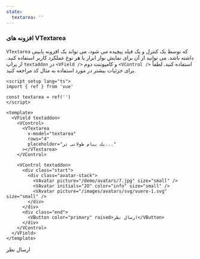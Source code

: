 ```yaml
---
state:
  textarea: ''
---
```


### افزونه های VTextarea

`VTextarea` که توسط یک کنترل و یک فیلد پیچیده می شود، می تواند یک افزونه پایینی داشته باشد. می توانید از آن برای نمایش نوار ابزار یا هر نوع عملکرد کاربر استفاده کنید.
از پراپ `textaddon` در `<VField />` و کامپوننت دوم `<VControl />` استفاده کنید. لطفاً برای جزئیات بیشتر در مورد استفاده به مثال کد مراجعه کنید.

<!--code-->

```vue
<script setup lang="ts">
import { ref } from 'vue'

const textarea = ref('')
</script>

<template>
  <VField textaddon>
    <VControl>
      <VTextarea
        v-model="textarea"
        rows="4"
        placeholder="یک پیام طولانی تر..."
      ></VTextarea>
    </VControl>

    <VControl textaddon>
      <div class="start">
        <div class="avatar-stack">
          <VAvatar picture="/demo/avatars/7.jpg" size="small" />
          <VAvatar initials="JO" color="info" size="small" />
          <VAvatar picture="/images/avatars/svg/vuero-1.svg" size="small" />
        </div>
      </div>
      <div class="end">
        <VButton color="primary" raised>ارسال نظر</VButton>
      </div>
    </VControl>
  </VField>
</template>
```

<!--/code-->

<!--example-->

<VField textaddon>
  <VControl>
    <VTextarea
      v-model="frontmatter.state.textarea"
      rows="4"
      placeholder="یک پیام طولانی تر..."
    ></VTextarea>
  </VControl>
  <VControl textaddon>
    <div class="start">
      <div class="avatar-stack">
        <VAvatar picture="/demo/avatars/7.jpg" size="small" />
        <VAvatar initials="JO" color="info" size="small" />
        <VAvatar picture="/images/avatars/svg/vuero-1.svg" size="small" />
      </div>
    </div>
    <div class="end">
      <VButton color="primary" raised>ارسال نظر</VButton>
    </div>
  </VControl>
</VField>

<!--/example-->
